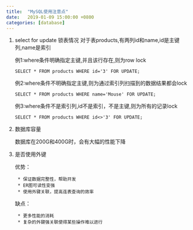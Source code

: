 ```yaml
---
title:  "MySQL使用注意点"
date:   2019-01-09 15:00:00 +0800
categories: [database]
---
```


1. select for update 锁表情况
    对于表products,有两列id和name,id是主键列,name是索引
   
    例1:where条件明确指定主键,并且该行存在,则为row lock
    ```
    SELECT * FROM products WHERE id='3' FOR UPDATE;
    ```
    
    例2:where条件不明确指定主键,则为通过索引列扫描到的数据结果都会lock
    ```
    SELECT * FROM products WHERE name='Mouse' FOR UPDATE;
    ```

    例3:where条件不是索引列,id不是索引，不是主键,则为所有的记录lock
    ```
    SELECT * FROM products WHERE id<>'3' FOR UPDATE;
    ```
<!--more-->

2. 数据库容量
    
    数据库在200G和400G时，会有大幅的性能下降

3. 是否使用外键

    优势：
        
        * 保证数据完整性，帮助开发
        * ER图可读性变强
        * 使用外键关联，提高连表查询的效率
    
    缺点：
        
        * 更多性能的消耗
        * 复杂的外键强关联使得某些操作难以进行

